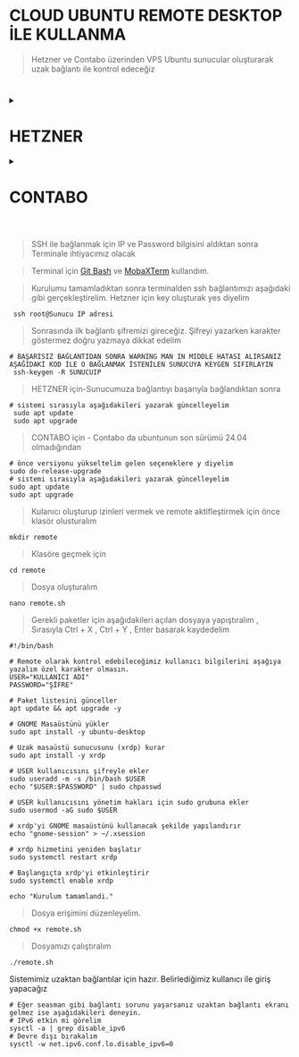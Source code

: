  # CLOUD UBUNTU REMOTE DESKTOP İLE KULLANMA

> Hetzner ve Contabo üzerinden VPS Ubuntu sunucular oluşturarak uzak bağlantı ile kontrol edeceğiz
 #
<details>
  <summary> <h1> HETZNER </summary> </h1>

> Kayıt olurken referans kodu ile '20 Euro' deneme bakiyenizi alabilirsiniz.

> [Ref Linki](https://hetzner.cloud/?ref=VUlUHlXsLbAs)

> Kayıt olurken KYC istiyorlar aksi takdirde hesabı devre dışı bırakıyorlar kullanabilmeniz için resmi belge göndermeniz gerekli.

> Kayıt olduktan sonra eğer bakiye yüklenmemişse support kısmından bilet oluşturarak talepte bulunun yüklüyorlar. 
    
> Hetznerde sunucuyu oluşturduktan sonra kayıtlı olduğumuz mail adresine IP ve PW bilgileri gönderiliyor.

![image](https://github.com/user-attachments/assets/035f2c59-5dd3-4a74-a1b9-ca3fb7ad1e0e)

> Hetzner İlk SSH bağlantısından sonra şifreyi değiştirmeyi gerektiriyor ilk bağlantıdan sonra yeni şifremizi oluşturacağız.
</details>

<details>

 #

  <summary> <h1> CONTABO </summary> </h1>
    
> CONTABO da sunucuyu oluştururken SSH için gerekli PW oluşturmak gerekiyor.

> Daha sonra bu belirlediğiniz bağlantı bilgilerini kaydedin Ve profildeki Your Services kısmına sunucunuzun oluşturulmasını bekleyin

> 
</details>
 
 #

> SSH ile bağlanmak için IP ve Password bilgisini aldıktan sonra Terminale ihtiyacımız olacak

> Terminal için [Git Bash](https://git-scm.com/downloads) ve [MobaXTerm](https://mobaxterm.mobatek.net/) kullandım.

> Kurulumu tamamladıktan sonra terminalden ssh bağlantımızı aşağıdaki gibi gerçekleştirelim. Hetzner için key oluşturak yes diyelim

```console
 ssh root@Sunucu IP adresi
```
> Sonrasında ilk bağlantı şifremizi gireceğiz. Şifreyi yazarken karakter göstermez doğru yazmaya dikkat edelim



```console
# BAŞARISIZ BAĞLANTIDAN SONRA WARNING MAN IN MIDDLE HATASI ALIRSANIZ AŞAĞIDAKİ KOD İLE O BAĞLANMAK İSTENİLEN SUNUCUYA KEYGEN SIFIRLAYIN
 ssh-keygen -R SUNUCUIP
```

> HETZNER için-Sunucumuza bağlantıyı başarıyla bağlandıktan sonra
```console
# sistemi sırasıyla aşağıdakileri yazarak güncelleyelim
 sudo apt update
 sudo apt upgrade
```
> CONTABO için - Contabo da ubuntunun son sürümü 24.04 olmadığından
```console
# önce versiyonu yükseltelim gelen seçeneklere y diyelim
sudo do-release-upgrade
# sistemi sırasıyla aşağıdakileri yazarak güncelleyelim
sudo apt update
sudo apt upgrade
```
> Kulanıcı oluşturup izinleri vermek ve remote aktifleştirmek için önce klasör olusturalım
```console
mkdir remote
```
> Klasöre geçmek için
```console
cd remote
```
> Dosya oluşturalım
```console
nano remote.sh
```
> Gerekli paketler için aşağıdakileri açılan dosyaya yapıştıralım , Sırasıyla Ctrl + X , Ctrl + Y , Enter basarak kaydedelim
```console
#!/bin/bash

# Remote olarak kontrol edebileceğimiz kullanıcı bilgilerini aşağıya yazalım özel karakter olmasın.
USER="KULLANICI ADI"
PASSWORD="ŞİFRE"

# Paket listesini günceller
apt update && apt upgrade -y

# GNOME Masaüstünü yükler
sudo apt install -y ubuntu-desktop

# Uzak masaüstü sunucusunu (xrdp) kurar
sudo apt install -y xrdp

# USER kullanıcısını şifreyle ekler
sudo useradd -m -s /bin/bash $USER
echo "$USER:$PASSWORD" | sudo chpasswd

# USER kullanıcısını yönetim hakları için sudo grubuna ekler
sudo usermod -aG sudo $USER

# xrdp'yi GNOME masaüstünü kullanacak şekilde yapılandırır
echo "gnome-session" > ~/.xsession

# xrdp hizmetini yeniden başlatır
sudo systemctl restart xrdp

# Başlangıçta xrdp'yi etkinleştirir
sudo systemctl enable xrdp

echo "Kurulum tamamlandi."

```
> Dosya erişimini düzenleyelim.
```console
chmod +x remote.sh
```
> Dosyamızı çalıştıralım
```console
./remote.sh
```
Sistemimiz uzaktan bağlantılar için hazır. Belirlediğimiz kullanıcı ile giriş yapacağız

```console
# Eğer seasman gibi bağlantı sorunu yaşarsanız uzaktan bağlantı ekranı gelmez ise aşağıdakileri deneyin.
# IPv6 etkin mi görelim
sysctl -a | grep disable_ipv6
# Devre dışı bırakalım
sysctl -w net.ipv6.conf.lo.disable_ipv6=0
```
